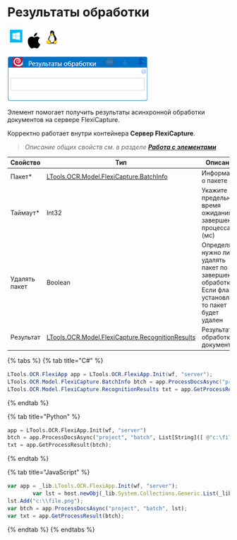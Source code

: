 # Результаты обработки

![](../../../../resources/activities/basic/ocr/ocr-flexi/image-100-1-1-1-2-83.png)

![](../../../../resources/activities/basic/ocr/ocr-flexi/результаты-обработки-fixed.png)

Элемент помогает получить результаты асинхронной обработки документов на сервере FlexiCapture.

Корректно работает внутри контейнера **Сервер FlexiCapture**.

> _Описание общих свойств см. в разделе_ [_**Работа с элементами**_](https://docs.primo-rpa.ru/primo-rpa/primo-studio/process/elements)

| Свойство      | Тип                                                                                 | Описание                                                                                                |
| ------------- | ----------------------------------------------------------------------------------- | ------------------------------------------------------------------------------------------------------- |
| Пакет\*       | [LTools.OCR.Model.FlexiCapture.BatchInfo](tipy-dannykh/batchinfo.md)                | Информация о пакете                                                                                     |
| Таймаут\*     | Int32                                                                               | Укажите предельное время ожидания завершения процесса (мс)                                              |
| Удалять пакет | Boolean                                                                             | Определяет, нужно ли удалять пакет по завершении обработки. Если флаг установлен, то пакет будет удален |
| Результат     | [LTools.OCR.Model.FlexiCapture.RecognitionResults](datatypes/recognitionresults.md) | Результат обработки документов                                                                          |

{% tabs %}
{% tab title="C#" %}
```csharp
LTools.OCR.FlexiApp app = LTools.OCR.FlexiApp.Init(wf, "server");
LTools.OCR.Model.FlexiCapture.BatchInfo btch = app.ProcessDocsAsync("project", "batch", new List<string>() { @"c:\file.png" });
LTools.OCR.Model.FlexiCapture.RecognitionResults txt = app.GetProcessResult(btch);
```
{% endtab %}

{% tab title="Python" %}
```python
app = LTools.OCR.FlexiApp.Init(wf, "server")
btch = app.ProcessDocsAsync("project", "batch", List[String]([ @"c:\file.png" ]))
txt = app.GetProcessResult(btch);
```
{% endtab %}

{% tab title="JavaScript" %}
```javascript
var app = _lib.LTools.OCR.FlexiApp.Init(wf, "server");
		var lst = host.newObj(_lib.System.Collections.Generic.List(_lib.System.String));
lst.Add("c:\\file.png");
var btch = app.ProcessDocsAsync("project", "batch", lst);
var txt = app.GetProcessResult(btch);
```
{% endtab %}
{% endtabs %}

